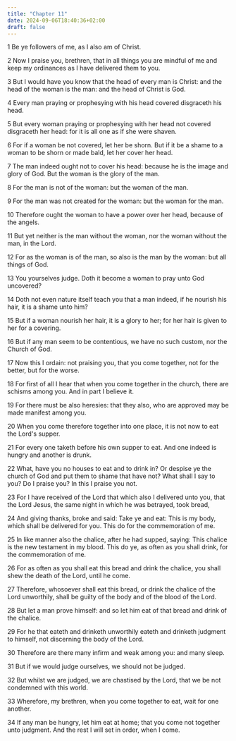 ```yaml
---
title: "Chapter 11"
date: 2024-09-06T18:40:36+02:00
draft: false
---
```




1 Be ye followers of me, as I also am of Christ.

2 Now I praise you, brethren, that in all things you are mindful of me and keep my ordinances as I have delivered them to you.

3 But I would have you know that the head of every man is Christ: and the head of the woman is the man: and the head of Christ is God.

4 Every man praying or prophesying with his head covered disgraceth his head.

5 But every woman praying or prophesying with her head not covered disgraceth her head: for it is all one as if she were shaven.

6 For if a woman be not covered, let her be shorn. But if it be a shame to a woman to be shorn or made bald, let her cover her head.

7 The man indeed ought not to cover his head: because he is the image and glory of God. But the woman is the glory of the man.

8 For the man is not of the woman: but the woman of the man.

9 For the man was not created for the woman: but the woman for the man.

10 Therefore ought the woman to have a power over her head, because of the angels.

11 But yet neither is the man without the woman, nor the woman without the man, in the Lord.

12 For as the woman is of the man, so also is the man by the woman: but all things of God.

13 You yourselves judge. Doth it become a woman to pray unto God uncovered?

14 Doth not even nature itself teach you that a man indeed, if he nourish his hair, it is a shame unto him?

15 But if a woman nourish her hair, it is a glory to her; for her hair is given to her for a covering.

16 But if any man seem to be contentious, we have no such custom, nor the Church of God.

17 Now this I ordain: not praising you, that you come together, not for the better, but for the worse.

18 For first of all I hear that when you come together in the church, there are schisms among you. And in part I believe it.

19 For there must be also heresies: that they also, who are approved may be made manifest among you.

20 When you come therefore together into one place, it is not now to eat the Lord's supper.

21 For every one taketh before his own supper to eat. And one indeed is hungry and another is drunk.

22 What, have you no houses to eat and to drink in? Or despise ye the church of God and put them to shame that have not? What shall I say to you? Do I praise you? In this I praise you not.

23 For I have received of the Lord that which also I delivered unto you, that the Lord Jesus, the same night in which he was betrayed, took bread,

24 And giving thanks, broke and said: Take ye and eat: This is my body, which shall be delivered for you. This do for the commemoration of me.

25 In like manner also the chalice, after he had supped, saying: This chalice is the new testament in my blood. This do ye, as often as you shall drink, for the commemoration of me.

26 For as often as you shall eat this bread and drink the chalice, you shall shew the death of the Lord, until he come.

27 Therefore, whosoever shall eat this bread, or drink the chalice of the Lord unworthily, shall be guilty of the body and of the blood of the Lord.

28 But let a man prove himself: and so let him eat of that bread and drink of the chalice.

29 For he that eateth and drinketh unworthily eateth and drinketh judgment to himself, not discerning the body of the Lord.

30 Therefore are there many infirm and weak among you: and many sleep.

31 But if we would judge ourselves, we should not be judged.

32 But whilst we are judged, we are chastised by the Lord, that we be not condemned with this world.

33 Wherefore, my brethren, when you come together to eat, wait for one another.

34 If any man be hungry, let him eat at home; that you come not together unto judgment. And the rest I will set in order, when I come.

